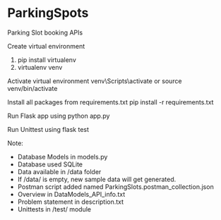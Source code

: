 # ParkingSpots
Parking Slot booking APIs

Create virtual environment 
  1) pip install virtualenv
  2) virtualenv venv

Activate virtual environment
  venv\Scripts\activate or source venv/bin/activate

Install all packages from requirements.txt
  pip install -r requirements.txt
  
Run Flask app using
  python app.py
  
Run Unittest using
  flask test

Note:
 - Database Models in models.py
 - Database used SQLite
 - Data available in /data folder
 - If /data/ is empty, new sample data will get generated.
 - Postman script added named ParkingSlots.postman_collection.json
 - Overview in DataModels_API_info.txt
 - Problem statement in description.txt
 - Unittests in /test/ module
  
  
 
